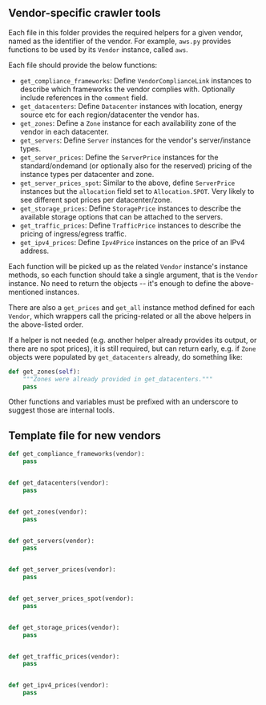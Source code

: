 ## Vendor-specific crawler tools

Each file in this folder provides the required helpers for a given vendor, named as the identifier of the vendor.
For example, `aws.py` provides functions to be used by its `Vendor` instance, called `aws`.

Each file should provide the below functions:

- `get_compliance_frameworks`: Define `VendorComplianceLink` instances to describe which frameworks the vendor complies with. Optionally include references in the `comment` field.
- `get_datacenters`: Define `Datacenter` instances with location, energy source etc for each region/datacenter the vendor has.
- `get_zones`: Define a `Zone` instance for each availability zone of the vendor in each datacenter.
- `get_servers`: Define `Server` instances for the vendor's server/instance types.
- `get_server_prices`: Define the `ServerPrice` instances for the standard/ondemand (or optionally also for the reserved) pricing of the instance types per datacenter and zone.
- `get_server_prices_spot`: Similar to the above, define `ServerPrice` instances but the `allocation` field set to `Allocation.SPOT`. Very likely to see different spot prices per datacenter/zone.
- `get_storage_prices`: Define `StoragePrice` instances to describe the available storage options that can be attached to the servers.
- `get_traffic_prices`: Define `TrafficPrice` instances to describe the pricing of ingress/egress traffic.
- `get_ipv4_prices`: Define `Ipv4Price` instances on the price of an IPv4 address.

Each function will be picked up as the related `Vendor` instance's instance methods, so each function should take a single argument, that is the `Vendor` instance. No need to return the objects -- it's enough to define the above-mentioned instances.

There are also a `get_prices` and `get_all` instance method defined for each `Vendor`, which wrappers call the pricing-related or all the above helpers in the above-listed order.

If a helper is not needed (e.g. another helper already provides its output, or there are no spot prices), it is still required, but can return early, e.g. if `Zone` objects were populated by `get_datacenters` already, do something like:

```python
def get_zones(self):
    """Zones were already provided in get_datacenters."""
    pass
```

Other functions and variables must be prefixed with an underscore to suggest those are internal tools.

## Template file for new vendors

```python
def get_compliance_frameworks(vendor):
    pass


def get_datacenters(vendor):
    pass


def get_zones(vendor):
    pass


def get_servers(vendor):
    pass


def get_server_prices(vendor):
    pass


def get_server_prices_spot(vendor):
    pass


def get_storage_prices(vendor):
    pass


def get_traffic_prices(vendor):
    pass


def get_ipv4_prices(vendor):
    pass
```
